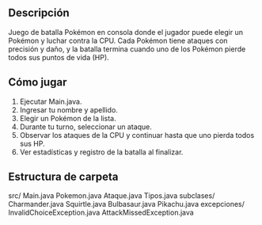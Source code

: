 ## Descripción
Juego de batalla Pokémon en consola donde el jugador puede elegir un Pokémon y luchar contra la CPU. Cada Pokémon tiene ataques con precisión y daño, y la batalla termina cuando uno de los Pokémon pierde todos sus puntos de vida (HP).

## Cómo jugar
1. Ejecutar Main.java.
2. Ingresar tu nombre y apellido.
3. Elegir un Pokémon de la lista.
4. Durante tu turno, seleccionar un ataque.
5. Observar los ataques de la CPU y continuar hasta que uno pierda todos sus HP.
6. Ver estadísticas y registro de la batalla al finalizar.

## Estructura de carpeta

src/
 Main.java
Pokemon.java
 Ataque.java
 Tipos.java
subclases/
Charmander.java
Squirtle.java
Bulbasaur.java
Pikachu.java
excepciones/
InvalidChoiceException.java
AttackMissedException.java
